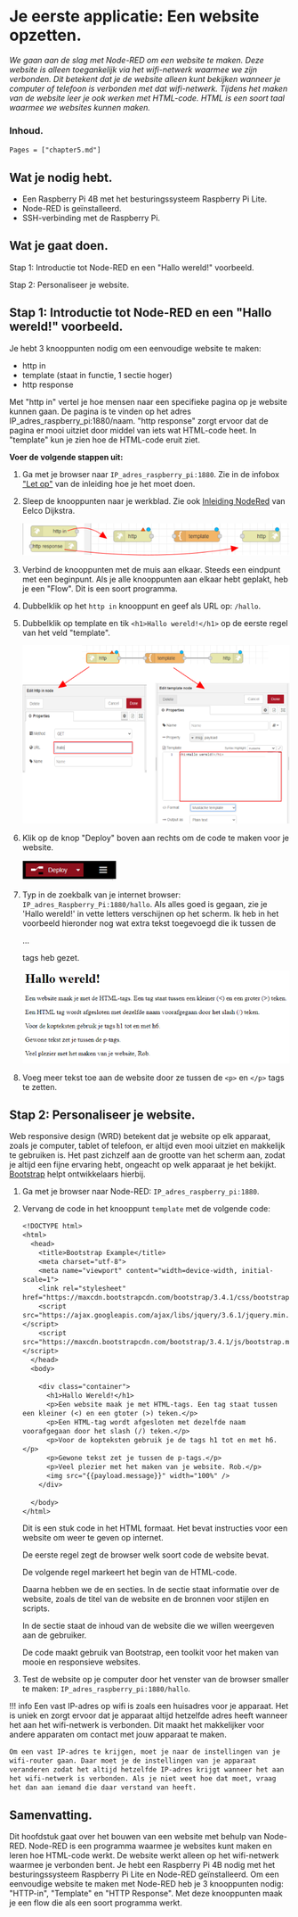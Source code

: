 # Je eerste applicatie: Een website opzetten.

*We gaan aan de slag met Node-RED om een website te maken. Deze website is alleen toegankelijk via het wifi-netwerk waarmee we zijn verbonden. Dit betekent dat je de website alleen kunt bekijken wanneer je computer of telefoon is verbonden met dat wifi-netwerk. Tijdens het maken van de website leer je ook werken met HTML-code. HTML is een soort taal waarmee we websites kunnen maken.*

### Inhoud.

```@contents
Pages = ["chapter5.md"]
```

## Wat je nodig hebt.

- Een Raspberry Pi 4B met het besturingssysteem Raspberry Pi Lite.
- Node-RED is geïnstalleerd.
- SSH-verbinding met de Raspberry Pi.

## Wat je gaat doen.

Stap 1: Introductie tot Node-RED en een "Hallo wereld!" voorbeeld.

Stap 2: Personaliseer je website.

## Stap 1: Introductie tot Node-RED en een "Hallo wereld!" voorbeeld.

Je hebt 3 knooppunten nodig om een eenvoudige website te maken:
- http in
- template (staat in functie, 1 sectie hoger)
- http response

Met "http in" vertel je hoe mensen naar een specifieke pagina op je website kunnen gaan. De pagina is te vinden op het adres IP_adres_raspberry_pi:1880/naam. "http response" zorgt ervoor dat de pagina er mooi uitziet door middel van iets wat HTML-code heet. In "template" kun je zien hoe de HTML-code eruit ziet.

**Voer de volgende stappen uit:**

1. Ga met je browser naar `IP_adres_raspberry_pi:1880`. Zie in de infobox ["Let op"](../index.html) van de inleiding hoe je het moet doen.
2. Sleep de knooppunten naar je werkblad. Zie ook [Inleiding NodeRed](https://eelcodijkstra.github.io/iot-0/html/inleiding/nodered-inleiding.html) van Eelco Dijkstra.
    
   ![fig_5_1](assets/fig_5_1.png)

3. Verbind de knooppunten met de muis aan elkaar. Steeds een eindpunt met een beginpunt. Als je alle knooppunten aan elkaar hebt geplakt, heb je een "Flow". Dit is een soort programma.
4. Dubbelklik op het `http in` knooppunt en geef als URL op: `/hallo`.
5. Dubbelklik op template en tik `<h1>Hallo wereld!</h1>` op de eerste regel van het veld "template".
   
   ![fig_5_2](assets/fig_5_2.png)
   
6. Klik op de knop "Deploy" boven aan rechts om de code te maken voor je website.

   ![fig_5_3](assets/fig_5_3.png)

7. Typ in de zoekbalk van je internet browser: `IP_adres_Raspberry_Pi:1880/hallo`. Als alles goed is gegaan, zie je 'Hallo wereld!' in vette letters verschijnen op het scherm. Ik heb in het voorbeeld hieronder nog wat extra tekst toegevoegd die ik tussen de <p>...</p> tags heb gezet.
    
   ![fig_5_4](assets/fig_5_4.png)

8. Voeg meer tekst toe aan de website door ze tussen de `<p>` en `</p>` tags te zetten.

## Stap 2: Personaliseer je website.

Web responsive design (WRD) betekent dat je website op elk apparaat, zoals je computer, tablet of telefoon, er altijd even mooi uitziet en makkelijk te gebruiken is. Het past zichzelf aan de grootte van het scherm aan, zodat je altijd een fijne ervaring hebt, ongeacht op welk apparaat je het bekijkt. [Bootstrap](https://www.w3schools.com/bootstrap/bootstrap_ver.asp) helpt ontwikkelaars hierbij.

1. Ga met je browser naar Node-RED: `IP_adres_raspberry_pi:1880`.

2. Vervang de code in het knooppunt `template` met de volgende code:

   ```
   <!DOCTYPE html>
   <html>
     <head>
       <title>Bootstrap Example</title>
       <meta charset="utf-8">
       <meta name="viewport" content="width=device-width, initial-scale=1">
       <link rel="stylesheet" href="https://maxcdn.bootstrapcdn.com/bootstrap/3.4.1/css/bootstrap.min.css">
       <script src="https://ajax.googleapis.com/ajax/libs/jquery/3.6.1/jquery.min.js"></script>
       <script src="https://maxcdn.bootstrapcdn.com/bootstrap/3.4.1/js/bootstrap.min.js"></script>
     </head>
     <body>
      
       <div class="container">
         <h1>Hallo Wereld!</h1>
         <p>Een website maak je met HTML-tags. Een tag staat tussen een kleiner (<) en een gtoter (>) teken.</p>
         <p>Een HTML-tag wordt afgesloten met dezelfde naam voorafgegaan door het slash (/) teken.</p>
         <p>Voor de kopteksten gebruik je de tags h1 tot en met h6.</p>
         <p>Gewone tekst zet je tussen de p-tags.</p>
         <p>Veel plezier met het maken van je website. Rob.</p>
         <img src="{{payload.message}}" width="100%" />           
       </div>
     
     </body>
   </html>
   ```
   Dit is een stuk code in het HTML formaat. Het bevat instructies voor een website om weer te geven op internet.
   
   De eerste regel <!DOCTYPE html> zegt de browser welk soort code de website bevat.
   
   De volgende regel <html> markeert het begin van de HTML-code.
   
   Daarna hebben we de <head> en <body> secties. In de <head> sectie staat informatie over de website, zoals de titel van de website en de bronnen voor stijlen en scripts.
   
   In de <body> sectie staat de inhoud van de website die we willen weergeven aan de gebruiker.
   
   De code maakt gebruik van Bootstrap, een toolkit voor het maken van mooie en responsieve websites.

3. Test de website op je computer door het venster van de browser smaller te maken: `IP_adres_raspberry_pi:1880/hallo`.

!!! info
    Een vast IP-adres op wifi is zoals een huisadres voor je apparaat. Het is uniek en zorgt ervoor dat je apparaat altijd hetzelfde adres heeft wanneer het aan het wifi-netwerk is verbonden. Dit maakt het makkelijker voor andere apparaten om contact met jouw apparaat te maken.

    Om een vast IP-adres te krijgen, moet je naar de instellingen van je wifi-router gaan. Daar moet je de instellingen van je apparaat veranderen zodat het altijd hetzelfde IP-adres krijgt wanneer het aan het wifi-netwerk is verbonden. Als je niet weet hoe dat moet, vraag het dan aan iemand die daar verstand van heeft.

## Samenvatting.

Dit hoofdstuk gaat over het bouwen van een website met behulp van Node-RED. Node-RED is een programma waarmee je websites kunt maken en leren hoe HTML-code werkt. De website werkt alleen op het wifi-netwerk waarmee je verbonden bent. Je hebt een Raspberry Pi 4B nodig met het besturingssysteem Raspberry Pi Lite en Node-RED geïnstalleerd. Om een eenvoudige website te maken met Node-RED heb je 3 knooppunten nodig: "HTTP-in", "Template" en "HTTP Response". Met deze knooppunten maak je een flow die als een soort programma werkt.



